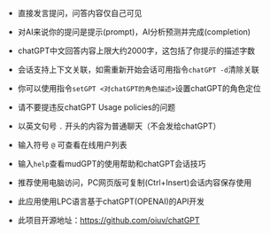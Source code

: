 
- 直接发言提问，问答内容仅自己可见
- 对AI来说你的提问是提示(prompt)，AI分析预测并完成(completion)
- chatGPT中文回答内容上限大约2000字，这包括了你提示的描述字数
- 会话支持上下文关联，如需重新开始会话可用指令`chatGPT -d`清除关联
- 你可以使用指令`setGPT <对chatGPT的角色描述>`设置chatGPT的角色定位
- 请不要提违反chatGPT Usage policies的问题

- 以英文句号 `.` 开头的内容为普通聊天（不会发给chatGPT）
- 输入符号 `@` 可查看在线用户列表
- 输入`help`查看mudGPT的使用帮助和chatGPT会话技巧

- 推荐使用电脑访问，PC网页版可复制(Ctrl+Insert)会话内容保存使用
- 此应用使用LPC语言基于chatGPT(OPENAI)的API开发
- 此项目开源地址：https://github.com/oiuv/chatGPT
